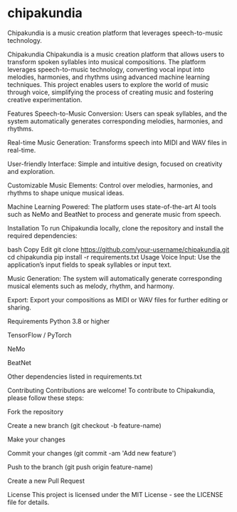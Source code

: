 # chipakundia
Chipakundia is a music creation platform that leverages speech-to-music technology. 

Chipakundia
Chipakundia is a music creation platform that allows users to transform spoken syllables into musical compositions. The platform leverages speech-to-music technology, converting vocal input into melodies, harmonies, and rhythms using advanced machine learning techniques. This project enables users to explore the world of music through voice, simplifying the process of creating music and fostering creative experimentation.

Features
Speech-to-Music Conversion: Users can speak syllables, and the system automatically generates corresponding melodies, harmonies, and rhythms.

Real-time Music Generation: Transforms speech into MIDI and WAV files in real-time.

User-friendly Interface: Simple and intuitive design, focused on creativity and exploration.

Customizable Music Elements: Control over melodies, harmonies, and rhythms to shape unique musical ideas.

Machine Learning Powered: The platform uses state-of-the-art AI tools such as NeMo and BeatNet to process and generate music from speech.

Installation
To run Chipakundia locally, clone the repository and install the required dependencies:

bash
Copy
Edit
git clone https://github.com/your-username/chipakundia.git
cd chipakundia
pip install -r requirements.txt
Usage
Voice Input: Use the application’s input fields to speak syllables or input text.

Music Generation: The system will automatically generate corresponding musical elements such as melody, rhythm, and harmony.

Export: Export your compositions as MIDI or WAV files for further editing or sharing.

Requirements
Python 3.8 or higher

TensorFlow / PyTorch

NeMo

BeatNet

Other dependencies listed in requirements.txt

Contributing
Contributions are welcome! To contribute to Chipakundia, please follow these steps:

Fork the repository

Create a new branch (git checkout -b feature-name)

Make your changes

Commit your changes (git commit -am 'Add new feature')

Push to the branch (git push origin feature-name)

Create a new Pull Request

License
This project is licensed under the MIT License - see the LICENSE file for details.

